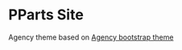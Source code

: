 PParts Site
====================

Agency theme based on [Agency bootstrap theme ](https://startbootstrap.com/template-overviews/agency/)
